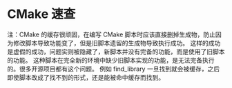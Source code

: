 # CMake 速查

注：CMake 的缓存很顽固，在编写 CMake 脚本时应该直接删掉生成物，防止因为修改脚本导致功能变了，但是旧脚本遗留的生成物导致执行成功。
这样的成功是虚假的成功，问题实则被隐藏了，新脚本并没有完备的功能，而是使用了旧脚本的功能。
这种脚本在完全新的环境中缺少旧脚本实现的功能，是无法完备执行的。很多开源项目都有这个问题。
例如 find_library 一旦找到就会被缓存，之后即使脚本改成了找不到的形式，还是能被命中缓存而找到。
